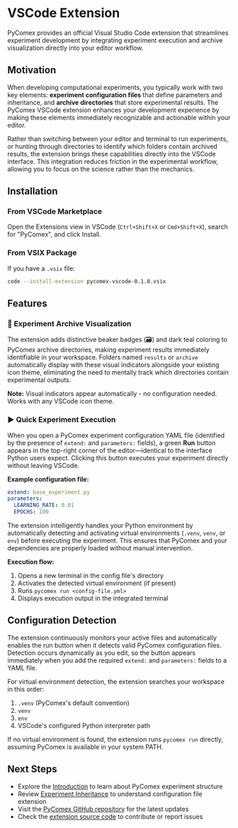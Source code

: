 # VSCode Extension

PyComex provides an official Visual Studio Code extension that streamlines experiment development by integrating experiment execution and archive visualization directly into your editor workflow.

## Motivation

When developing computational experiments, you typically work with two key elements: **experiment configuration files** that define parameters and inheritance, and **archive directories** that store experimental results. The PyComex VSCode extension enhances your development experience by making these elements immediately recognizable and actionable within your editor.

Rather than switching between your editor and terminal to run experiments, or hunting through directories to identify which folders contain archived results, the extension brings these capabilities directly into the VSCode interface. This integration reduces friction in the experimental workflow, allowing you to focus on the science rather than the mechanics.

## Installation

### From VSCode Marketplace

Open the Extensions view in VSCode (`Ctrl+Shift+X` or `Cmd+Shift+X`), search for "PyComex", and click Install.

### From VSIX Package

If you have a `.vsix` file:

```bash
code --install-extension pycomex-vscode-0.1.0.vsix
```

## Features

### 🧪 Experiment Archive Visualization

The extension adds distinctive beaker badges (🗃️) and dark teal coloring to PyComex archive directories, making experiment results immediately identifiable in your workspace. Folders named `results` or `archive` automatically display with these visual indicators alongside your existing icon theme, eliminating the need to mentally track which directories contain experimental outputs.

**Note:** Visual indicators appear automatically - no configuration needed. Works with any VSCode icon theme.

### ▶️ Quick Experiment Execution

When you open a PyComex experiment configuration YAML file (identified by the presence of `extend:` and `parameters:` fields), a green **Run** button appears in the top-right corner of the editor—identical to the interface Python users expect. Clicking this button executes your experiment directly without leaving VSCode.

**Example configuration file:**
```yaml
extend: base_experiment.py
parameters:
  LEARNING_RATE: 0.01
  EPOCHS: 100
```

The extension intelligently handles your Python environment by automatically detecting and activating virtual environments (`.venv`, `venv`, or `env`) before executing the experiment. This ensures that PyComex and your dependencies are properly loaded without manual intervention.

**Execution flow:**
1. Opens a new terminal in the config file's directory
2. Activates the detected virtual environment (if present)
3. Runs `pycomex run <config-file.yml>`
4. Displays execution output in the integrated terminal

## Configuration Detection

The extension continuously monitors your active files and automatically enables the run button when it detects valid PyComex configuration files. Detection occurs dynamically as you edit, so the button appears immediately when you add the required `extend:` and `parameters:` fields to a YAML file.

For virtual environment detection, the extension searches your workspace in this order:
1. `.venv` (PyComex's default convention)
2. `venv`
3. `env`
4. VSCode's configured Python interpreter path

If no virtual environment is found, the extension runs `pycomex run` directly, assuming PyComex is available in your system PATH.

## Next Steps

- Explore the [Introduction](introduction.md) to learn about PyComex experiment structure
- Review [Experiment Inheritance](basics_hooks.md) to understand configuration file extension
- Visit the [PyComex GitHub repository](https://github.com/the16thpythonist/pycomex) for the latest updates
- Check the [extension source code](https://github.com/the16thpythonist/pycomex/tree/main/vscode_extension) to contribute or report issues
